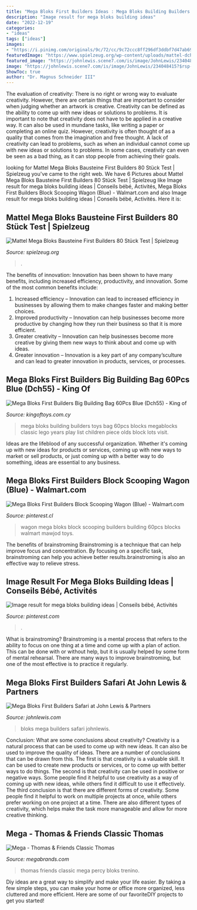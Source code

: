 ```yaml
---
title: "Mega Bloks First Builders Ideas : Mega Bloks Building Builders Toys Bag 60pcs Blocks Megablocks Classic Lego Years Play List Children Piece Olds Block Lots Visit"
description: "Image result for mega bloks building ideas"
date: "2022-12-19"
categories:
- "ideas"
tags: ["ideas"]
images:
- "https://i.pinimg.com/originals/9c/72/cc/9c72ccc8ff296df3ddbf7d47ab69aa3b.jpg"
featuredImage: "https://www.spielzeug.org/wp-content/uploads/mattel-dch63-mega-bloks-4767.jpg"
featured_image: "https://johnlewis.scene7.com/is/image/JohnLewis/234048415?$rsp-pdp-port-1440$"
image: "https://johnlewis.scene7.com/is/image/JohnLewis/234048415?$rsp-pdp-port-1440$"
ShowToc: true
author: "Dr. Magnus Schneider III"
---
```



The evaluation of creativity: There is no right or wrong way to evaluate creativity. However, there are certain things that are important to consider when judging whether an artwork is creative.
Creativity can be defined as the ability to come up with new ideas or solutions to problems. It is important to note that creativity does not have to be applied in a creative way. It can also be used in mundane tasks, like writing a paper or completing an online quiz. However, creativity is often thought of as a quality that comes from the imagination and free thought. A lack of creativity can lead to problems, such as when an individual cannot come up with new ideas or solutions to problems. In some cases, creativity can even be seen as a bad thing, as it can stop people from achieving their goals.

	

		
looking for Mattel Mega Bloks Bausteine First Builders 80 Stück Test | Spielzeug you've came to the right web. We have 6 Pictures about Mattel Mega Bloks Bausteine First Builders 80 Stück Test | Spielzeug like Image result for mega bloks building ideas | Conseils bébé, Activités, Mega Bloks First Builders Block Scooping Wagon (Blue) - Walmart.com and also Image result for mega bloks building ideas | Conseils bébé, Activités. Here it is:
		
    
## Mattel Mega Bloks Bausteine First Builders 80 Stück Test | Spielzeug

<img loading=lazy src="https://www.spielzeug.org/wp-content/uploads/mattel-dch63-mega-bloks-4767.jpg" onerror="this.onerror=null;this.src='https://tse4.mm.bing.net/th?id=OIP.ULeOTBLqjCDU1XyGwtj0PAHaFt&amp;pid=15.1';" alt="Mattel Mega Bloks Bausteine First Builders 80 Stück Test | Spielzeug">

_Source: spielzeug.org_

>. 

	

The benefits of innovation:
Innovation has been shown to have many benefits, including increased efficiency, productivity, and innovation. Some of the most common benefits include: 
1. Increased efficiency – Innovation can lead to increased efficiency in businesses by allowing them to make changes faster and making better choices. 
2. Improved productivity – Innovation can help businesses become more productive by changing how they run their business so that it is more efficient. 
3. Greater creativity – Innovation can help businesses become more creative by giving them new ways to think about and come up with ideas. 
4. Greater innovation – Innovation is a key part of any company’sculture and can lead to greater innovation in products, services, or processes.

    
## Mega Bloks First Builders Big Building Bag 60Pcs Blue (Dch55) - King Of

<img loading=lazy src="https://kingoftoys.com.cy/wp-content/uploads/2015/07/4726-MEGA-BLOKS-FIRST-BUILDERS-BIG-BUILDING-BAG-60pcs-BLUE-DCH55.jpg" onerror="this.onerror=null;this.src='https://tse1.mm.bing.net/th?id=OIP.ciZzc9TmCbgIQrMY45maOwHaFs&amp;pid=15.1';" alt="Mega Bloks First Builders Big Building Bag 60Pcs Blue (Dch55) - King of">

_Source: kingoftoys.com.cy_

>mega bloks building builders toys bag 60pcs blocks megablocks classic lego years play list children piece olds block lots visit. 

	

Ideas are the lifeblood of any successful organization. Whether it's coming up with new ideas for products or services, coming up with new ways to market or sell products, or just coming up with a better way to do something, ideas are essential to any business.

    
## Mega Bloks First Builders Block Scooping Wagon (Blue) - Walmart.com

<img loading=lazy src="https://i.pinimg.com/736x/d6/f2/49/d6f249515ac4308a635fb597bcd08749.jpg" onerror="this.onerror=null;this.src='https://tse4.mm.bing.net/th?id=OIP.-C3FWIinn-tUW2dW4Z6q0AHaHa&amp;pid=15.1';" alt="Mega Bloks First Builders Block Scooping Wagon (Blue) - Walmart.com">

_Source: pinterest.cl_

>wagon mega bloks block scooping builders building 60pcs blocks walmart mawjod toys. 

	

The benefits of brainstroming
Brainstroming is a technique that can help improve focus and concentration. By focusing on a specific task, brainstroming can help you achieve better results.brainstroming is also an effective way to relieve stress.

    
## Image Result For Mega Bloks Building Ideas | Conseils Bébé, Activités

<img loading=lazy src="https://i.pinimg.com/originals/9c/72/cc/9c72ccc8ff296df3ddbf7d47ab69aa3b.jpg" onerror="this.onerror=null;this.src='https://tse4.mm.bing.net/th?id=OIP.hSyZPZsvFdRuRZaPXBwdeAHaIO&amp;pid=15.1';" alt="Image result for mega bloks building ideas | Conseils bébé, Activités">

_Source: pinterest.com_

>. 

	

What is brainstroming? Brainstroming is a mental process that refers to the ability to focus on one thing at a time and come up with a plan of action. This can be done with or without help, but it is usually helped by some form of mental rehearsal. There are many ways to improve brainstroming, but one of the most effective is to practice it regularly.

    
## Mega Bloks First Builders Safari At John Lewis &amp; Partners

<img loading=lazy src="https://johnlewis.scene7.com/is/image/JohnLewis/234048415?$rsp-pdp-port-1440$" onerror="this.onerror=null;this.src='https://tse3.mm.bing.net/th?id=OIP.yPgFfqSqtbDs1St0CofpqAHaJ4&amp;pid=15.1';" alt="Mega Bloks First Builders Safari at John Lewis &amp; Partners">

_Source: johnlewis.com_

>bloks mega builders safari johnlewis. 

	

Conclusion: What are some conclusions about creativity?
Creativity is a natural process that can be used to come up with new ideas. It can also be used to improve the quality of ideas. There are a number of conclusions that can be drawn from this. The first is that creativity is a valuable skill. It can be used to create new products or services, or to come up with better ways to do things. The second is that creativity can be used in positive or negative ways. Some people find it helpful to use creativity as a way of coming up with new ideas, while others find it difficult to use it effectively. The third conclusion is that there are different forms of creativity. Some people find it helpful to work on multiple projects at once, while others prefer working on one project at a time. There are also different types of creativity, which helps make the task more manageable and allow for more creative thinking.

    
## Mega - Thomas &amp; Friends Classic Thomas

<img loading=lazy src="https://s2.megabrandsmedia.com/2020/12/16/14/57/20/r/1000x750/pcgHX7LhjY1608148640.jpeg" onerror="this.onerror=null;this.src='https://tse3.mm.bing.net/th?id=OIP.mvIhKqdHR84Bm5UuXenktAHaIL&amp;pid=15.1';" alt="Mega - Thomas &amp; Friends Classic Thomas">

_Source: megabrands.com_

>thomas friends classic mega percy bloks trenino. 

	

Diy ideas are a great way to simplify and make your life easier. By taking a few simple steps, you can make your home or office more organized, less cluttered and more efficient. Here are some of our favoriteDIY projects to get you started!

